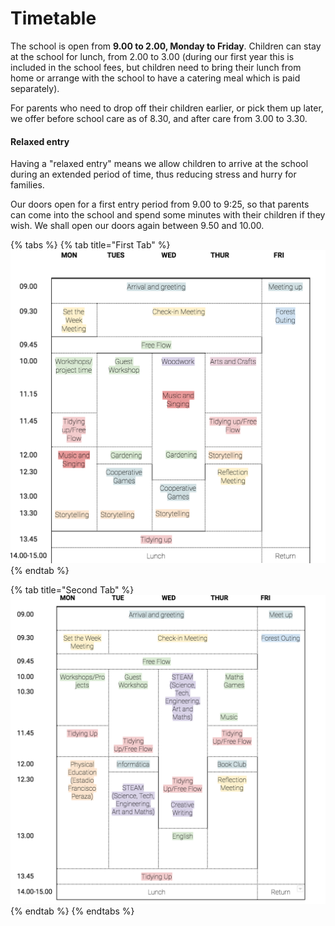 # Timetable

The school is open from **9.00 to 2.00, Monday to Friday**. Children can stay at the school for lunch, from 2.00 to 3.00 \(during our first year this is included in the school fees, but children need to bring their lunch from home or arrange with the school to have a catering meal which is paid separately\). 

For parents who need to drop off their children earlier, or pick them up later, we offer before school care as of 8.30, and after care from 3.00 to 3.30. 

#### Relaxed entry

Having a "relaxed entry" means we allow children to arrive at the school during an extended period of time, thus reducing stress and hurry for families.

Our doors open for a first entry period from 9.00 to 9:25, so that parents can come into the school and spend some minutes with their children if they wish. We shall open our doors again between 9.50 and 10.00.

{% tabs %}
{% tab title="First Tab" %}
![](../.gitbook/assets/timetable-eyfs.png)
{% endtab %}

{% tab title="Second Tab" %}
![](../.gitbook/assets/primary-timetable.png)
{% endtab %}
{% endtabs %}

